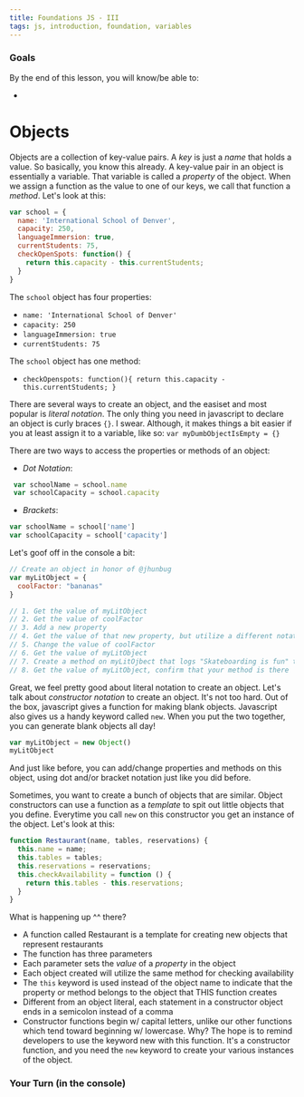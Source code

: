 ```yaml
---
title: Foundations JS - III
tags: js, introduction, foundation, variables
---
```

### Goals

By the end of this lesson, you will know/be able to:

* 

# Objects
Objects are a collection of key-value pairs. A _key_ is just a _name_ that holds a value. So basically, you know this already. A key-value pair in an object is essentially a variable. That variable is called a _property_ of the object. When we assign a function as the value to one of our keys, we call that function a _method_. Let's look at this:

```javascript
var school = {
  name: 'International School of Denver',
  capacity: 250,
  languageImmersion: true,
  currentStudents: 75,
  checkOpenSpots: function() {
    return this.capacity - this.currentStudents;
  }
}
```
The ```school``` object has four properties:

- ```name: 'International School of Denver'```
- ```capacity: 250```
- ```languageImmersion: true```
- ```currentStudents: 75```

The ```school``` object has one method:

- ```checkOpenspots: function(){ return this.capacity - this.currentStudents; }```

There are several ways to create an object, and the easiset and most popular is _literal notation_. The only thing you need in javascript to declare an object is curly braces ```{}```. I swear. Although, it makes things a bit easier if you at least assign it to a variable, like so: ```var myDumbObjectIsEmpty = {}```

There are two ways to access the properties or methods of an object: 

- _Dot Notation_:
```javascript
 var schoolName = school.name
 var schoolCapacity = school.capacity
```
- _Brackets_: 
```javascript
var schoolName = school['name']
var schoolCapacity = school['capacity']
``` 

Let's goof off in the console a bit:

```javascript
// Create an object in honor of @jhunbug
var myLitObject = {
  coolFactor: "bananas"
}

// 1. Get the value of myLitObject
// 2. Get the value of coolFactor
// 3. Add a new property
// 4. Get the value of that new property, but utilize a different notation from step #2
// 5. Change the value of coolFactor
// 6. Get the value of myLitObject
// 7. Create a method on myLitOjbect that logs "Skateboarding is fun" to the console
// 8. Get the value of myLitObject, confirm that your method is there
```
Great, we feel pretty good about literal notation to create an object. Let's talk about _constructor notation_ to create an object. It's not too hard. Out of the box, javascript gives a function for making blank objects. Javascript also gives us a handy keyword called ```new```. When you put the two together, you can generate blank objects all day!

```javascript
var myLitObject = new Object()
myLitObject
```
And just like before, you can add/change properties and methods on this object, using dot and/or bracket notation just like you did before.

Sometimes, you want to create a bunch of objects that are similar. Object constructors can use a function as a _template_ to spit out little objects that you define. Everytime you call ```new``` on this constructor you get an instance of the object. Let's look at this:

```javascript
function Restaurant(name, tables, reservations) {
  this.name = name;
  this.tables = tables;
  this.reservations = reservations;
  this.checkAvailability = function () {
    return this.tables - this.reservations;
  }
}
```

What is happening up ^^ there? 
- A function called Restaurant is a template for creating new objects that represent restaurants
- The function has three parameters
- Each parameter sets the _value_ of a _property_ in the object
- Each object created will utilize the same method for checking availability
- The ```this``` keyword is used instead of the object name to indicate that the property or method belongs to the object that THIS function creates
- Different from an object literal, each statement in a constructor object ends in a semicolon instead of a comma
- Constructor functions begin w/ capital letters, unlike our other functions which tend toward beginning w/ lowercase. Why? The hope is to remind developers to use the keyword new with this function. It's a constructor function, and you need the ```new``` keyword to create your various instances of the object. 


### Your Turn (in the console)


